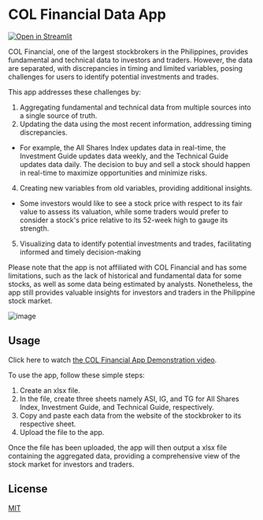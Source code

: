 # COL Financial Data App

[![Open in Streamlit](https://static.streamlit.io/badges/streamlit_badge_black_white.svg)](https://col-financial.streamlit.app)

COL Financial, one of the largest stockbrokers in the Philippines, provides fundamental and technical data to investors and traders. However, the data are separated, with discrepancies in timing and limited variables, posing challenges for users to identify potential investments and trades.

This app addresses these challenges by:
1. Aggregating fundamental and technical data from multiple sources into a single source of truth.
2. Updating the data using the most recent information, addressing timing discrepancies.
- For example, the All Shares Index updates data in real-time, the Investment Guide updates data weekly, and the Technical Guide updates data daily. The decision to buy and sell a stock should happen in real-time to maximize opportunities and minimize risks.
4. Creating new variables from old variables, providing additional insights.
- Some investors would like to see a stock price with respect to its fair value to assess its valuation, while some traders would prefer to consider a stock's price relative to its 52-week high to gauge its strength.
5. Visualizing data to identify potential investments and trades, facilitating informed and timely decision-making

Please note that the app is not affiliated with COL Financial and has some limitations, such as the lack of historical and fundamental data for some stocks, as well as some data being estimated by analysts. Nonetheless, the app still provides valuable insights for investors and traders in the Philippine stock market.

![image](https://github.com/Zay-Ben/COL-Financial-Data-App/assets/101090718/617739b0-f223-48e6-bffe-b931fb32f4f7)

## Usage

Click here to watch [the COL Financial App Demonstration video](https://www.youtube.com/watch?v=dpicjW7MqEo).

To use the app, follow these simple steps:
1. Create an xlsx file.
2. In the file, create three sheets namely ASI, IG, and TG for All Shares Index, Investment Guide, and Technical Guide, respectively.
3. Copy and paste each data from the website of the stockbroker to its respective sheet.
4. Upload the file to the app.

Once the file has been uploaded, the app will then output a xlsx file containing the aggregated data, providing a comprehensive view of the stock market for investors and traders.

## License

[MIT](https://choosealicense.com/licenses/mit/)
